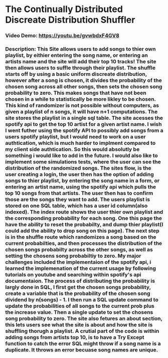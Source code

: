 # The Continually Distributed Discreate Distribution Shuffler
### Video Demo: https://youtu.be/gvwbdxF4GV8
### Description: This Site allows users to add songs to thier own playlist, by eithier entering the song name, or entering an artists name and the site will add their top 10 tracks! The site then allows users to suffle through their playlist. The shuffle starts off by using a basic uniform discreate distribution, however after a song is chosen, it divides the probability of the chosen song across all other songs, then sets the chosen song probability to zero. This makes songs that have not been chosen in a while to statistically be more likley to be chosen. This kind of randomizer is not possible without computers, as given a playlist of n songs, it will have n+1 computations. The site stores the playlist in a single sql table. The site acesses the spotify api to get the top 10 artist for a given artist name. I wish I went futher using the spotify API to possibly add songs from a users spotify playlist, but I would need to work on a user authtication, which is much harder to implment compared to my client side authtication. So this would absolutly be something i would like to add in the future. I would also like to implement some simulations tests, where the user can see the distribution of the randomized songs. The sites flow, is the user creating a login, the user then has the option of adding songs to thier playlist, by entering the song name in a form, or entering an artist name, using the spotify api which pulls the top 10 songs from that artists. The user then has to confirm those are the songs they want to add. The users playlist is stored on one SQL table, which has a user id column(also indexed). The index route shows the user thier own playlist and the corresponding probability for each song. One this page the have the ability to reset the probabilty, and dump thier playlist(I could add the ability to drop song on this page). The next step is in the shuffle route which randomizes a song based on the current probabilties, and then processes the distribution of the chosen songs probabilty across the other songs, as well as setting the chosens song probabiltiy to zero. My major challenges included the implementaion of the spotify api, i learned the implemenation of the current usage by following tutorials on youtube and searching within spotify's api documentaion. The process of distributing the probability is largly done in SQL, I first get the chosen songs probability, create a variable that is the probability of the chosen song dividend by n(songs) - 1. I then run a SQL update command to update the probabilities of all songs to the current prob plus the increase value. Then a single update to set the chosens song probability to zero. The site also fetures an about section, this lets users see what the site is about and how the site is shuffling thorugh a playlist. A crutial part of the code is within adding songs from artists top 10, is to have a Try Except function to catch the error SQL might throw if a song name is a duplicate. It throws an error becuase song names are unique.
